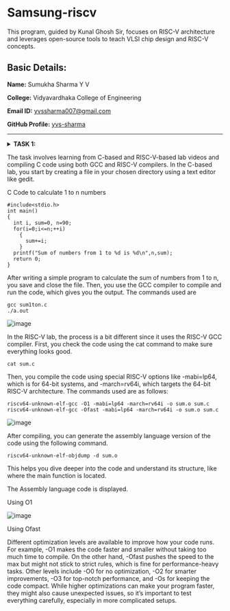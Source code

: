 # Samsung-riscv
This program, guided by Kunal Ghosh Sir, focuses on RISC-V architecture and leverages open-source tools to teach VLSI chip design and RISC-V concepts.
## Basic Details:

**Name:** Sumukha Sharma Y V

**College:** Vidyavardhaka College of Engineering

**Email ID:** yvssharma007@gmail.com

**GitHub Profile:** [yvs-sharma](https://github.com/yvs-sharma)

----------------------------------------------------------------------------------------------------------------------------

<details>
<summary><b>TASK 1:</b> 

The task involves learning from C-based and RISC-V-based lab videos and compiling C code using both GCC and RISC-V compilers. 
In the C-based lab, you start by creating a file in your chosen directory using a text editor like gedit.

C Code to calculate 1 to n numbers
```
#include<stdio.h>
int main()
{
  int i, sum=0, n=90;
  for(i=0;i<=n;++i)
    {
      sum+=i;
    }
  printf("Sum of numbers from 1 to %d is %d\n",n,sum);
  return 0;
}
```
After writing a simple program to calculate the sum of numbers from 1 to n, you save and close the file. Then, you use the GCC compiler to compile and run the code, which gives you the output.
The commands used are
```
gcc sum1ton.c
./a.out
```
![image](https://github.com/user-attachments/assets/be6a91ae-3a5e-45ec-bd1a-933c33bae4a0)

In the RISC-V lab, the process is a bit different since it uses the RISC-V GCC compiler. First, you check the code using the cat command to make sure everything looks good.
```
cat sum.c
```
Then, you compile the code using special RISC-V options like -mabi=lp64, which is for 64-bit systems, and -march=rv64i, which targets the 64-bit RISC-V architecture.
The commands used are as follows:
```
riscv64-unknown-elf-gcc -O1 -mabi=lp64 -march=rv64i -o sum.o sum.c
riscv64-unknown-elf-gcc -Ofast -mabi=lp64 -march=rv64i -o sum.o sum.c
```
![image](https://github.com/user-attachments/assets/f9372c88-e5ce-4d54-af81-6b45dd51bb83)

After compiling, you can generate the assembly language version of the code using the following command. 

```
riscv64-unknown-elf-objdump -d sum.o
```
This helps you dive deeper into the code and understand its structure, like where the main function is located.

The Assembly language code is displayed.


Using O1

![image](https://github.com/user-attachments/assets/94aa1555-d430-4123-ba52-5b3e7dfb8dfe)

Using Ofast

Different optimization levels are available to improve how your code runs. For example, -O1 makes the code faster and smaller without taking too much time to compile. On the other hand, -Ofast pushes the speed to the max but might not stick to strict rules, which is fine for performance-heavy tasks. Other levels include -O0 for no optimization, -O2 for smarter improvements, -O3 for top-notch performance, and -Os for keeping the code compact. While higher optimizations can make your program faster, they might also cause unexpected issues, so it’s important to test everything carefully, especially in more complicated setups.
